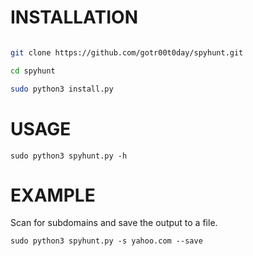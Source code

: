 
# INSTALLATION

```bash

git clone https://github.com/gotr00t0day/spyhunt.git

cd spyhunt

sudo python3 install.py

```

# USAGE 

```
sudo python3 spyhunt.py -h

```

# EXAMPLE

Scan for subdomains and save the output to a file.
```
sudo python3 spyhunt.py -s yahoo.com --save 

```


